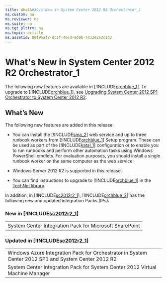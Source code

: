 ```yaml
---
title: What&#39;s New in System Center 2012 R2 Orchestrator_1
ms.custom: na
ms.reviewer: na
ms.suite: na
ms.tgt_pltfrm: na
ms.topic: article
ms.assetid: 08f95af8-dc1f-4ecd-8d9b-7432e263c1d2
---
```

# What&#39;s New in System Center 2012 R2 Orchestrator_1
The following new features are available in [!INCLUDE[orchblue_1](./Token/orchblue_1_md.md)]. To upgrade to [!INCLUDE[orchblue_1](./Token/orchblue_1_md.md)], see [Upgrading System Center 2012 SP1 Orchestrator to System Center 2012 R2](./Upgrading-System-Center-2012-SP1-Orchestrator-to-System-Center-2012-R2.md).

## What’s New
The following new features are added in this release:

-   You can install the [!INCLUDE[sma_2](./Token/sma_2_md.md)] web service and up to three runbook workers from [!INCLUDE[orchblue_1](./Token/orchblue_1_md.md)] Setup program. These can be used as part of the [!INCLUDE[katal_1](./Token/katal_1_md.md)] configuration or to enable you to run runbooks and perform other automation tasks using Windows PowerShell cmdlets. For evaluation purposes, you should install a single runbook worker on the same computer as the web service.

-   Windows Server 2012 R2 is supported in this release.

-   You can find instructions to upgrade to [!INCLUDE[orchblue_1](./Token/orchblue_1_md.md)] in the [TechNet library](http://go.microsoft.com/fwlink/p/?LinkId=392786).

In addition, in [!INCLUDE[sc2012r2_1](./Token/sc2012r2_1_md.md)], [!INCLUDE[orchblue_2](./Token/orchblue_2_md.md)] has the following new and updated integration Packs \(IPs\):

### New in [!INCLUDE[sc2012r2_1](./Token/sc2012r2_1_md.md)]

||
|-|
|System Center Integration Pack for Microsoft SharePoint|

### Updated in [!INCLUDE[sc2012r2_1](./Token/sc2012r2_1_md.md)]

||
|-|
|Windows Azure Integration Pack for Orchestrator in System Center 2012 SP1 and System Center 2012 R2|
|System Center Integration Pack for System Center 2012 Virtual Machine Manager|


